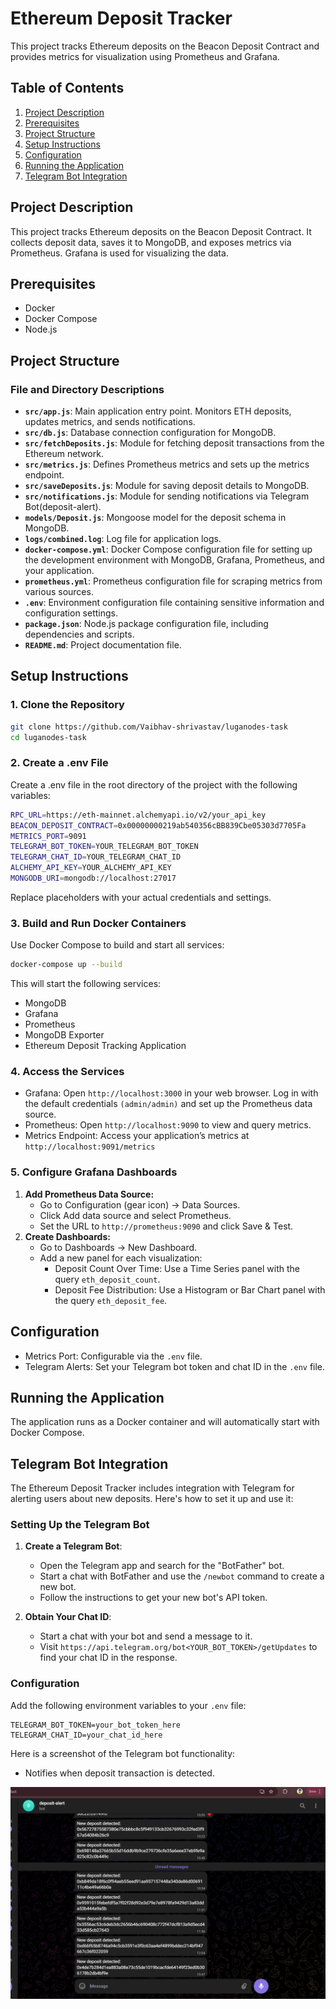 # Ethereum Deposit Tracker

This project tracks Ethereum deposits on the Beacon Deposit Contract and provides metrics for visualization using Prometheus and Grafana.

## Table of Contents

1. [Project Description](#project-description)
2. [Prerequisites](#prerequisites)
3. [Project Structure](#project-structure)
4. [Setup Instructions](#setup-instructions)
5. [Configuration](#configuration)
6. [Running the Application](#running-the-application)
7. [Telegram Bot Integration](#telegram-bot-integration)

## Project Description

This project tracks Ethereum deposits on the Beacon Deposit Contract. It collects deposit data, saves it to MongoDB, and exposes metrics via Prometheus. Grafana is used for visualizing the data.

## Prerequisites

- Docker
- Docker Compose
- Node.js

## Project Structure

### File and Directory Descriptions

- **`src/app.js`**: Main application entry point. Monitors ETH deposits, updates metrics, and sends notifications.
- **`src/db.js`**: Database connection configuration for MongoDB.
- **`src/fetchDeposits.js`**: Module for fetching deposit transactions from the Ethereum network.
- **`src/metrics.js`**: Defines Prometheus metrics and sets up the metrics endpoint.
- **`src/saveDeposits.js`**: Module for saving deposit details to MongoDB.
- **`src/notifications.js`**: Module for sending notifications via Telegram Bot(deposit-alert).
- **`models/Deposit.js`**: Mongoose model for the deposit schema in MongoDB.
- **`logs/combined.log`**: Log file for application logs.
- **`docker-compose.yml`**: Docker Compose configuration file for setting up the development environment with MongoDB, Grafana, Prometheus, and your application.
- **`prometheus.yml`**: Prometheus configuration file for scraping metrics from various sources.
- **`.env`**: Environment configuration file containing sensitive information and configuration settings.
- **`package.json`**: Node.js package configuration file, including dependencies and scripts.
- **`README.md`**: Project documentation file.


## Setup Instructions

### 1. Clone the Repository

```bash
git clone https://github.com/Vaibhav-shrivastav/luganodes-task
cd luganodes-task
```

### 2. Create a .env File

Create a .env file in the root directory of the project with the following variables:

```bash
RPC_URL=https://eth-mainnet.alchemyapi.io/v2/your_api_key
BEACON_DEPOSIT_CONTRACT=0x00000000219ab540356cBB839Cbe05303d7705Fa
METRICS_PORT=9091
TELEGRAM_BOT_TOKEN=YOUR_TELEGRAM_BOT_TOKEN
TELEGRAM_CHAT_ID=YOUR_TELEGRAM_CHAT_ID
ALCHEMY_API_KEY=YOUR_ALCHEMY_API_KEY
MONGODB_URI=mongodb://localhost:27017
```

Replace placeholders with your actual credentials and settings.

### 3. Build and Run Docker Containers

Use Docker Compose to build and start all services:

```bash
docker-compose up --build
```

This will start the following services:

- MongoDB
- Grafana
- Prometheus
- MongoDB Exporter
- Ethereum Deposit Tracking Application

### 4. Access the Services

- Grafana: Open `http://localhost:3000` in your web browser. Log in with the default credentials `(admin/admin)` and set up the Prometheus data source.
- Prometheus: Open `http://localhost:9090` to view and query metrics.
- Metrics Endpoint: Access your application’s metrics at `http://localhost:9091/metrics`

### 5. Configure Grafana Dashboards

1. **Add Prometheus Data Source:**
   - Go to Configuration (gear icon) -> Data Sources.
   - Click Add data source and select Prometheus.
   - Set the URL to `http://prometheus:9090` and click Save & Test.
2. **Create Dashboards:**
   - Go to Dashboards -> New Dashboard.
   - Add a new panel for each visualization:
     - Deposit Count Over Time: Use a Time Series panel with the query `eth_deposit_count`.
     - Deposit Fee Distribution: Use a Histogram or Bar Chart panel with the query `eth_deposit_fee`.

## Configuration

- Metrics Port: Configurable via the `.env` file.
- Telegram Alerts: Set your Telegram bot token and chat ID in the `.env` file.

## Running the Application

The application runs as a Docker container and will automatically start with Docker Compose.


## Telegram Bot Integration

The Ethereum Deposit Tracker includes integration with Telegram for alerting users about new deposits. Here's how to set it up and use it:

### Setting Up the Telegram Bot

1. **Create a Telegram Bot**:
   - Open the Telegram app and search for the "BotFather" bot.
   - Start a chat with BotFather and use the `/newbot` command to create a new bot.
   - Follow the instructions to get your new bot's API token.

2. **Obtain Your Chat ID**:
   - Start a chat with your bot and send a message to it.
   - Visit `https://api.telegram.org/bot<YOUR_BOT_TOKEN>/getUpdates` to find your chat ID in the response.

### Configuration

Add the following environment variables to your `.env` file:

```env
TELEGRAM_BOT_TOKEN=your_bot_token_here
TELEGRAM_CHAT_ID=your_chat_id_here
```

Here is a screenshot of the Telegram bot functionality:
- Notifies when deposit transaction is detected.

![Telegram Bot Screenshot](./assets/telegram_alert.png)



